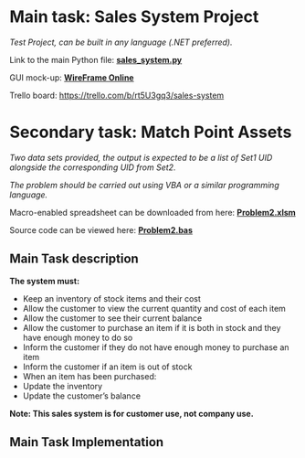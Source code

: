 # Main task: Sales System Project
_Test Project, can be built in any language (.NET preferred)._

Link to the main Python file: **[sales_system.py](https://github.com/Jakub-Dz/sales-system/blob/master/sales_system.py)**

GUI mock-up: **[WireFrame Online](https://wireframepro.mockflow.com/view/Mb007c13b48670f65df9aca01fa0e4e411575378753417)**

Trello board: https://trello.com/b/rt5U3gq3/sales-system

# Secondary task: Match Point Assets
_Two data sets provided, the output is expected to be a list of Set1 UID alongside the corresponding UID from Set2._

_The problem should be carried out using VBA or a similar programming language._

Macro-enabled spreadsheet can be downloaded from here: **[Problem2.xlsm](https://github.com/Jakub-Dz/sales-system/blob/master/Problem2.xlsm)**

Source code can be viewed here: **[Problem2.bas](https://github.com/Jakub-Dz/sales-system/blob/master/Problem2.bas)**

## Main Task description
**The system must:**
- Keep an inventory of stock items and their cost
- Allow the customer to view the current quantity and cost of each item 
- Allow the customer to see their current balance
- Allow the customer to purchase an item if it is both in stock and they have enough money to do so
- Inform the customer if they do not have enough money to purchase an item
- Inform the customer if an item is out of stock
- When an item has been purchased:
- Update the inventory
- Update the customer’s balance

**Note: This sales system is for customer use, not company use.**

## Main Task Implementation
